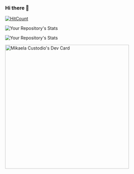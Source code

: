 ### Hi there 👋

[![HitCount](http://hits.dwyl.com/mikscust/mikscust.svg?style=flat-square)](http://hits.dwyl.com/mikscust/mikscust)

![Your Repository's Stats](https://github-readme-stats.vercel.app/api/top-langs/?username=mikscust&theme=blue-green)

![Your Repository's Stats](https://github-readme-stats.vercel.app/api?username=mikscust&show_icons=true)

<a href="https://app.daily.dev/mikscust"><img src="https://api.daily.dev/devcards/340ed67d06554792909c86de0885fdc3.png?r=kqg" width="400" alt="Mikaela Custodio's Dev Card"/></a>

<!--
**mikscust/mikscust** is a ✨ _special_ ✨ repository because its `README.md` (this file) appears on your GitHub profile.

Here are some ideas to get you started:

- 🔭 I’m currently working on ...
- 🌱 I’m currently learning ...
- 👯 I’m looking to collaborate on ...
- 🤔 I’m looking for help with ...
- 💬 Ask me about ...
- 📫 How to reach me: ...
- 😄 Pronouns: ...
- ⚡ Fun fact: ...
-->

